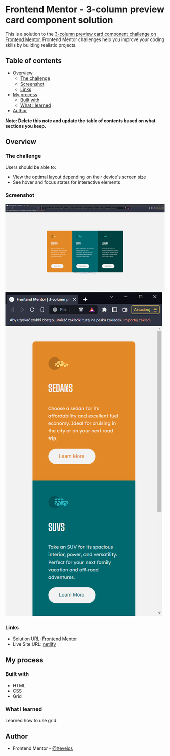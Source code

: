 # Frontend Mentor - 3-column preview card component solution

This is a solution to the [3-column preview card component challenge on Frontend Mentor](https://www.frontendmentor.io/challenges/3column-preview-card-component-pH92eAR2-). Frontend Mentor challenges help you improve your coding skills by building realistic projects. 

## Table of contents

- [Overview](#overview)
  - [The challenge](#the-challenge)
  - [Screenshot](#screenshot)
  - [Links](#links)
- [My process](#my-process)
  - [Built with](#built-with)
  - [What I learned](#what-i-learned)
- [Author](#author)

**Note: Delete this note and update the table of contents based on what sections you keep.**

## Overview

### The challenge

Users should be able to:

- View the optimal layout depending on their device's screen size
- See hover and focus states for interactive elements

### Screenshot

![Desktop](https://github.com/Xevelos/Frontend-Mentor-Challenges/blob/main/Newbie/3-column%20preview%20card%20component/screenshots/desktop.PNG)
![Mobile](https://github.com/Xevelos/Frontend-Mentor-Challenges/blob/main/Newbie/3-column%20preview%20card%20component/screenshots/mobile.PNG)

### Links

- Solution URL: [Frontend Mentor](https://www.frontendmentor.io/solutions/3column-preview-card-component-bGdn_jBwJ1)
- Live Site URL: [netlify](https://cozy-yeot-e80d64.netlify.app/)

## My process

### Built with

- HTML
- CSS
- Grid

### What I learned

Learned how to use grid.

## Author

- Frontend Mentor - [@Xevelos](https://www.frontendmentor.io/profile/Xevelos)
